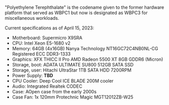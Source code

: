 "Polyethylene Terephthalate" is the codename given to the former hardware platform that served as WBPC1 but now is designated as WBPC3 for miscellaneous workloads.

Current specifications as of April 15, 2023:
- Motherboard: Supermicro X9SRA
- CPU: Intel Xeon E5-1680 v2
- Memory: 64GB (4x16GB) Nanya Technology NT16GC72C4NB0NL-CG Registered ECC DDR3-1333
- Graphics: XFX THICC II Pro AMD Radeon 5500 XT 8GB GDDR6 (Micron)
- Storage, boot: ADATA ULTIMATE SU800 512GB SATA SSD
- Storage, user: Hitachi UltraStar 1TB SATA HDD 7200RPM
- Power Supply: **TBD**
- CPU Cooler: Deep Cool ICE BLADE 200M cooler
- Audio: Integrated Realtek CODEC
- Case: AOpen case from the early 2000s
- Case Fan: 1x 120mm Protechnic Magic MGT12012ZB-W25

